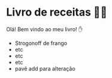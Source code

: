 # Livro de receitas :man_cook:

Olá! Bem vindo ao meu livro! :hand:

- Strogonoff de frango 
- etc 
- etc
- etc
- pavê add para alteração
